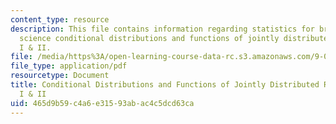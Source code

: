 ```yaml
---
content_type: resource
description: This file contains information regarding statistics for brain and cognitive
  science conditional distributions and functions of jointly distributed random variables
  I & II.
file: /media/https%3A/open-learning-course-data-rc.s3.amazonaws.com/9-07-statistics-for-brain-and-cognitive-science-fall-2016/465d9b59c4a6e31593abac4c5dcd63ca_MIT9_07F16_lec5.pdf
file_type: application/pdf
resourcetype: Document
title: Conditional Distributions and Functions of Jointly Distributed Random Variables
  I & II
uid: 465d9b59-c4a6-e315-93ab-ac4c5dcd63ca
---
```

